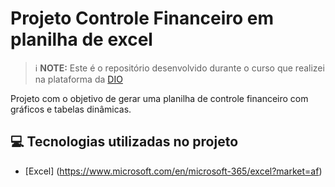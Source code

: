 # Projeto Controle Financeiro em planilha de excel


 > ℹ️ **NOTE:** Este é o repositório desenvolvido durante o curso que realizei na plataforma da [DIO](https://dio.me)

Projeto com o objetivo de gerar uma planilha de controle financeiro com gráficos e tabelas dinâmicas.


## 💻 Tecnologias utilizadas no projeto

- [Excel] (https://www.microsoft.com/en/microsoft-365/excel?market=af)
